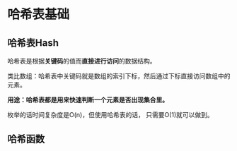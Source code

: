 # 哈希表基础

## 哈希表Hash

哈希表是根据**关键码**的值而**直接进行访问**的数据结构。

类比数组：哈希表中关键码就是数组的索引下标，然后通过下标直接访问数组中的元素。

**用途：哈希表都是用来快速判断一个元素是否出现集合里。**

枚举的话时间复杂度是O(n)，但使用哈希表的话， 只需要O(1)就可以做到。

## 哈希函数

